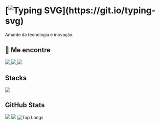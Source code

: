 
# [![Typing SVG](https://readme-typing-svg.demolab.com?font=Fira+Code&duration=3000&pause=10&color=6E6946FF&center=true&vCenter=true&random=false&width=435&lines=Bem+vindo+ao+meu+perfil+do+GitHub!)](https://git.io/typing-svg)
Amante da tecnologia e inovação.
## 📱 Me encontre

<p align="left">
  <a href="[https://skillicons.dev](https://www.linkedin.com/in/slimafilipe/)">
    <img src="https://skillicons.dev/icons?i=linkedin" />
  </a>
  <a href="[https://skillicons.dev]([mailto:limafilipe.coding@gmail.com](https://www.instagram.com/s.limafilipe/))">
    <img src="https://skillicons.dev/icons?i=instagram" />
  </a>
  <a href="[https://skillicons.dev](mailto:limafilipe.coding@gmail.com)">
    <img src="https://skillicons.dev/icons?i=gmail" />
  </a>
</p>





## Stacks

<p align="left">
  <a href="https://skillicons.dev">
    <img src="https://skillicons.dev/icons?i=java,spring,angular,python,docker,aws" />
  </a>
</p>




## GitHub Stats
[![](https://github-readme-stats.vercel.app/api?username=slimafilipe&show_icons=true&theme=dark#gh-dark-mode-only)](https://github.com/slimafilipe/github-readme-stats#gh-dark-mode-only)
[![](https://github-readme-stats.vercel.app/api?username=slimafilipe&show_icons=true&theme=default#gh-light-mode-only)](https://github.com/slimafilipe/github-readme-stats#gh-light-mode-only)
![Top Langs](https://github-readme-stats.vercel.app/api/top-langs/?username=slimafilipe&layout=compact)

